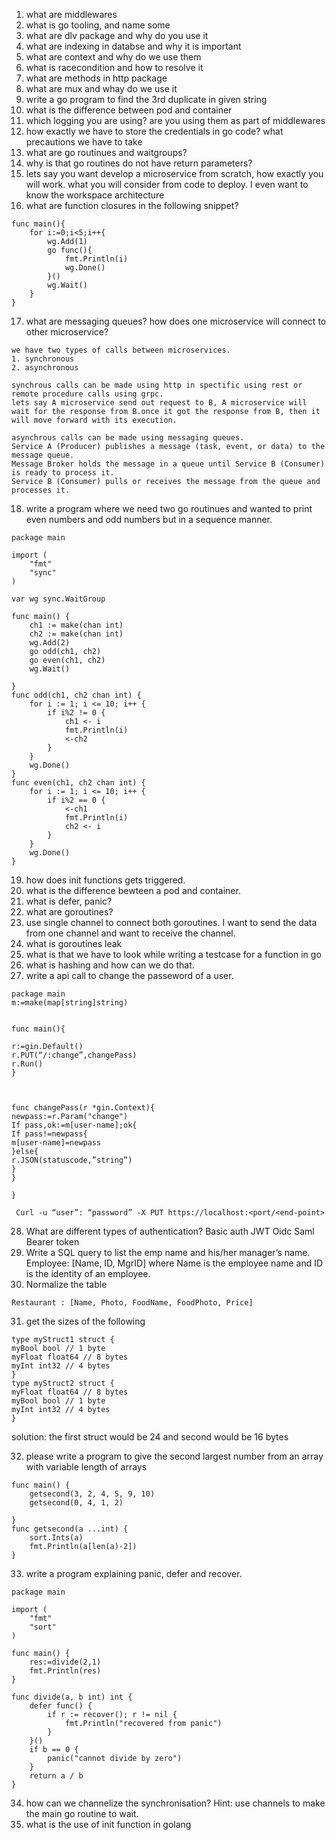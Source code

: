 1. what are middlewares
2. what is go tooling, and name some
3. what are dlv package and why do you use it
4. what are indexing in databse and why it is important
5. what are context and why do we use them
6. what is racecondition and how to resolve it
7. what are methods in http package
8. what are mux and whay do we use it
9. write a go program to find the 3rd duplicate in given string
10. what is the difference between pod and container
11. which logging you are using? are you using them as part of middlewares
12. how exactly we have to store the credentials in go code? what precautions we have to take
13. what are go routinues and waitgroups?
14. why is that go routines do not have return parameters?
15. lets say you want develop a microservice from scratch, how exactly you will work. what you will consider from code to deploy. I even want to know the workspace architecture
16. what are function closures in the following snippet?
```
func main(){
	for i:=0;i<5;i++{
		wg.Add(1)
		go func(){
			fmt.Println(i)
			wg.Done()
		}()
		wg.Wait()
	}
}
```

17. what are messaging queues? how does one microservice will connect to other microservice?
```
we have two types of calls between microservices.
1. synchronous
2. asynchronous

synchrous calls can be made using http in spectific using rest or remote procedure calls using grpc. 
lets say A microservice send out request to B, A microservice will wait for the response from B.once it got the response from B, then it will move forward with its execution.

asynchrous calls can be made using messaging queues. 
Service A (Producer) publishes a message (task, event, or data) to the message queue.
Message Broker holds the message in a queue until Service B (Consumer) is ready to process it.
Service B (Consumer) pulls or receives the message from the queue and processes it.
```

18. write a program where we need two go routinues and wanted to print even numbers and odd numbers but in a sequence manner.
```
package main

import (
	"fmt"
	"sync"
)

var wg sync.WaitGroup

func main() {
	ch1 := make(chan int)
	ch2 := make(chan int)
	wg.Add(2)
	go odd(ch1, ch2)
	go even(ch1, ch2)
	wg.Wait()

}
func odd(ch1, ch2 chan int) {
	for i := 1; i <= 10; i++ {
		if i%2 != 0 {
			ch1 <- i
			fmt.Println(i)
			<-ch2
		}
	}
	wg.Done()
}
func even(ch1, ch2 chan int) {
	for i := 1; i <= 10; i++ {
		if i%2 == 0 {
			<-ch1
			fmt.Println(i)
			ch2 <- i
		}
	}
	wg.Done()
}
```

19. how does init functions gets triggered.
20. what is the difference bewteen a pod and container.
21. what is defer, panic?
22. what are goroutines?
23. use single channel to connect both goroutines. I want to send the data from one channel and want to receive the channel.
24. what is goroutines leak
25. what is that we have to look while writing a testcase for a function in go
26. what is hashing and how can we do that.
27. write a api call to change the passeword of a user.
```
package main
m:=make(map[string]string)


func main(){
 
r:=gin.Default()
r.PUT(“/:change”,changePass)
r.Run()
}



func changePass(r *gin.Context){
newpass:=r.Param("change")
If pass,ok:=m[user-name];ok{
If pass!=newpass{
m[user-name]=newpass
}else{
r.JSON(statuscode,”string”)
}
}

}

 Curl -u “user”: “password” -X PUT https://localhost:<port/<end-point>
```
28. What are different types of authentication?
Basic auth
JWT
Oidc
Saml
Bearer token
29. Write a SQL query to list the emp name and his/her manager’s name.
Employee: [Name, ID, MgrID] where Name is the employee name and ID is the identity of an employee.
30. Normalize the table 
```
Restaurant : [Name, Photo, FoodName, FoodPhoto, Price]
```
31. get the sizes of the following
```
type myStruct1 struct {
myBool bool // 1 byte
myFloat float64 // 8 bytes
myInt int32 // 4 bytes
}
type myStruct2 struct {
myFloat float64 // 8 bytes
myBool bool // 1 byte
myInt int32 // 4 bytes
}
```

solution: the first struct would be 24 and second  would be 16 bytes

32. please write a program to give the second largest number from an array with variable length of arrays

```
func main() {
	getsecond(3, 2, 4, 5, 9, 10)
	getsecond(0, 4, 1, 2)

}
func getsecond(a ...int) {
	sort.Ints(a)
	fmt.Println(a[len(a)-2])
}

```

33. write a program explaining panic, defer and recover.
```
package main

import (
	"fmt"
	"sort"
)

func main() {
	res:=divide(2,1)
	fmt.Println(res)
}

func divide(a, b int) int {
	defer func() {
		if r := recover(); r != nil {
			fmt.Println("recovered from panic")
		}
	}()
	if b == 0 {
		panic("cannot divide by zero")
	}
	return a / b
}
```

34. how can we channelize the synchronisation? Hint: use channels to make the main go routine to wait.
35. what is the use of init function in golang
